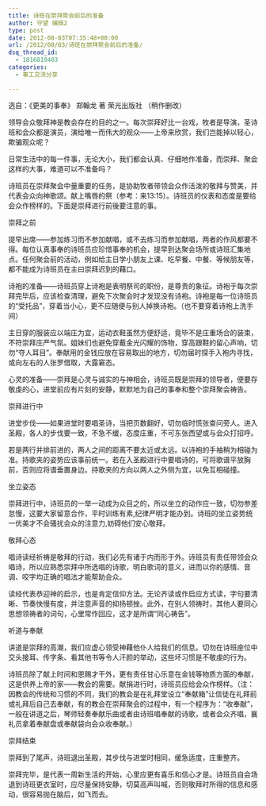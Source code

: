 ```yaml
---
title: 诗班在崇拜聚会前后的准备
author: 守望 编辑2
type: post
date: 2012-08-03T07:35:48+00:00
url: /2012/08/03/诗班在崇拜聚会前后的准备/
dsq_thread_id:
  - 1816819403
categories:
  - 事工交流分享

---
```

选自：《更美的事奉》 郑翰龙 著 荣光出版社 （稍作删改）
  
领导会众敬拜神是教会存在的目的之一。每次崇拜好比一台戏，牧者是导演，圣诗班和会众都是演员，演给唯一而伟大的观众——上帝来欣赏，我们岂能掉以轻心，欺骗观众呢？
  
日常生活中的每一件事，无论大小，我们都会认真、仔细地作准备，而崇拜、聚会这样的大事，难道可以不准备吗？
  
诗班员在崇拜聚会中量重要的任务，是协助牧者带领会众作活泼的敬拜与赞美，并代表会众向神歌颂。献上嘴唇的祭（参考：来13:15）。诗班员的仪表和态度是要给会众作榜样的。下面是崇拜进行前後要注意的事。
  
崇拜之前
  
提早出席——参加练习而不参加献唱，或不去练习而参加献唱，两者的作风都要不得。每位认真事奉的诗班员应珍惜事奉的机会，提早到达聚会场所或诗班汇集地点。任何聚会前的活动，例如给主日学小朋友上课、吃早餐、中餐、等候朋友等，都不能成为诗班员在主曰崇拜迟到的藉口。
  
诗袍的准备——诗班员穿上诗袍是表明祭司的职份，是尊贵的象征。诗袍于每次崇拜完毕后，应该检查清理，避免下次聚会时才发现没有诗袍。诗袍是每一位诗班员的“受托品”，穿着当小心，更不应随便与别人掉换诗袍。（也不要穿着诗袍上洗手间）
  
主日穿的服装应以端庄为宜，运动衣鞋虽然方便舒适，竟毕不是庄重场合的装束，不符崇拜庄严气氛。姐妹们也避免穿戴金光闪耀的饰物，穿高跟鞋的留心声响，切勿“夺人耳目”。奉献用的金钱应放在容易取出的地方，切勿届时探手入袍内寻找，或向左右的人张罗借取，大露窘态。
  
心灵的准备——崇拜是心灵与诚实的与神相会，诗班员既是崇拜的领导者，便要存敬虔的心，进堂前应有片刻的安静，默默地为自己的事奉和整个崇拜聚会祷告。
  
崇拜进行中
  
进堂步伐——如果进堂时要唱圣诗，当把页数翻好，切勿临时慌张查问旁人。进入圣殿，各人的步伐要一致，不急不缓，态度庄重，不可东张西望或与会众打招呼。
  
若是两行并排前进的，两人之间的距离不要太近或太远。以诗袍的手袖稍为相碰为准。持歌夹的姿势应该事前统一。若在入圣殿进行中要唱诗的，可将歌谱平放胸前，否则应将谱垂置身边。持歌夹的方向以两人之外侧为宜，以免互相碰撞。
  
坐立姿态
  
崇拜进行中，诗班员的一举一动成为众目之的，所以坐立的动作应一致，切勿参差怠慢，这要大家留意合作，平时训练有素,纪律严明才能办到。诗班的坐立姿势统一优美才不会骚扰会众的注意力,妨碍他们安心敬拜。
  
敬拜心态
  
唱诗读经祈祷是敬拜的行动，我们必先有诸于内而形于外。诗班员有责任带领会众唱诗，所以应熟悉崇拜中所选唱的诗歌，明白歌词的意义，进而以你的感情、音调、咬字均正确的唱法才能帮助会众。
  
读经代表恭迎神的启示，也是肯定信仰方法。无论齐读或作启应方式读，字句要清晰、节奏快慢有度，并注意声音的抑扬顿挫。此外，在别人领祷时，其他人要同心思想领祷者的词句，心里常作回应，这才是所谓“同心祷告”。
  
听道与奉献
  
讲道是崇拜的高潮，我们应虚心领受神藉他仆人给我们的信息。切勿在诗班座位中交头接耳、传字条、看其他书等令人汗颜的举动，这些坏习惯是不敬虔的行为。
  
诗班员除了献上时间和恩赐才干外，更有责任甘心乐意在金钱等物质方面的奉献，这是供养上帝的家——教会的需要。献捐进行时，诗班员应给会众作榜样。（注：因教会的传统和习惯的不同，我们的教会是在礼拜堂设立“奉献箱”让信徒在礼拜前或礼拜后自己去奉献，有的教会在崇拜聚会的过程中，有一个程序为：“收奉献”，一般在讲道之后，琴师轻奏奉献乐曲或者由诗班唱奉献的诗歌，或者会众齐唱，襄礼员拿着奉献盘或奉献袋向会众收奉献。）
  
崇拜结束
  
崇拜到了尾声，诗班退出圣殿，其步伐与进堂时相同，缓急适度，庄重整齐。
  
崇拜完毕，是代表一周新生活的开始，心里应更有喜乐和信心才是。诗班员自会场退到诗班更衣室时，应尽量保持安静，切莫高声叫喊，否则敬拜时所得的信息和感动，很容易抛在脑后，如飞而去。